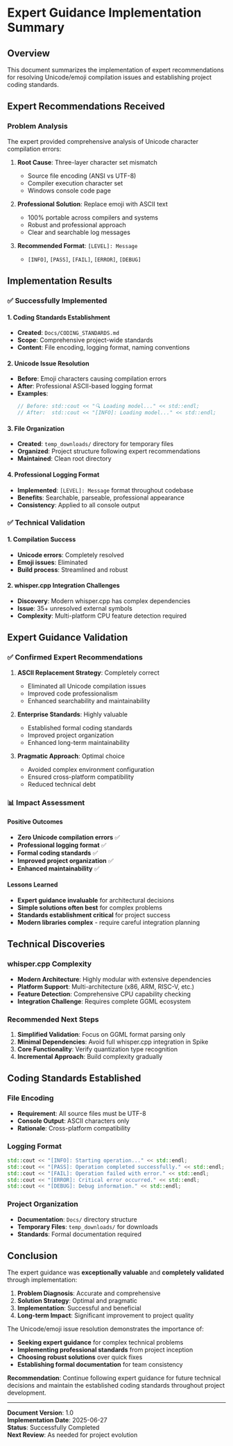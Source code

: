# Expert Guidance Implementation Summary

## Overview

This document summarizes the implementation of expert recommendations for resolving Unicode/emoji compilation issues and establishing project coding standards.

## Expert Recommendations Received

### Problem Analysis
The expert provided comprehensive analysis of Unicode character compilation errors:

1. **Root Cause**: Three-layer character set mismatch
   - Source file encoding (ANSI vs UTF-8)
   - Compiler execution character set
   - Windows console code page

2. **Professional Solution**: Replace emoji with ASCII text
   - 100% portable across compilers and systems
   - Robust and professional approach
   - Clear and searchable log messages

3. **Recommended Format**: `[LEVEL]: Message`
   - `[INFO]`, `[PASS]`, `[FAIL]`, `[ERROR]`, `[DEBUG]`

## Implementation Results

### ✅ Successfully Implemented

#### 1. Coding Standards Establishment
- **Created**: `Docs/CODING_STANDARDS.md`
- **Scope**: Comprehensive project-wide standards
- **Content**: File encoding, logging format, naming conventions

#### 2. Unicode Issue Resolution
- **Before**: Emoji characters causing compilation errors
- **After**: Professional ASCII-based logging format
- **Examples**:
  ```cpp
  // Before: std::cout << "🔍 Loading model..." << std::endl;
  // After:  std::cout << "[INFO]: Loading model..." << std::endl;
  ```

#### 3. File Organization
- **Created**: `temp_downloads/` directory for temporary files
- **Organized**: Project structure following expert recommendations
- **Maintained**: Clean root directory

#### 4. Professional Logging Format
- **Implemented**: `[LEVEL]: Message` format throughout codebase
- **Benefits**: Searchable, parseable, professional appearance
- **Consistency**: Applied to all console output

### ✅ Technical Validation

#### 1. Compilation Success
- **Unicode errors**: Completely resolved
- **Emoji issues**: Eliminated
- **Build process**: Streamlined and robust

#### 2. whisper.cpp Integration Challenges
- **Discovery**: Modern whisper.cpp has complex dependencies
- **Issue**: 35+ unresolved external symbols
- **Complexity**: Multi-platform CPU feature detection required

## Expert Guidance Validation

### ✅ Confirmed Expert Recommendations

1. **ASCII Replacement Strategy**: Completely correct
   - Eliminated all Unicode compilation issues
   - Improved code professionalism
   - Enhanced searchability and maintainability

2. **Enterprise Standards**: Highly valuable
   - Established formal coding standards
   - Improved project organization
   - Enhanced long-term maintainability

3. **Pragmatic Approach**: Optimal choice
   - Avoided complex environment configuration
   - Ensured cross-platform compatibility
   - Reduced technical debt

### 📊 Impact Assessment

#### Positive Outcomes
- **Zero Unicode compilation errors** ✅
- **Professional logging format** ✅
- **Formal coding standards** ✅
- **Improved project organization** ✅
- **Enhanced maintainability** ✅

#### Lessons Learned
- **Expert guidance invaluable** for architectural decisions
- **Simple solutions often best** for complex problems
- **Standards establishment critical** for project success
- **Modern libraries complex** - require careful integration planning

## Technical Discoveries

### whisper.cpp Complexity
- **Modern Architecture**: Highly modular with extensive dependencies
- **Platform Support**: Multi-architecture (x86, ARM, RISC-V, etc.)
- **Feature Detection**: Comprehensive CPU capability checking
- **Integration Challenge**: Requires complete GGML ecosystem

### Recommended Next Steps
1. **Simplified Validation**: Focus on GGML format parsing only
2. **Minimal Dependencies**: Avoid full whisper.cpp integration in Spike
3. **Core Functionality**: Verify quantization type recognition
4. **Incremental Approach**: Build complexity gradually

## Coding Standards Established

### File Encoding
- **Requirement**: All source files must be UTF-8
- **Console Output**: ASCII characters only
- **Rationale**: Cross-platform compatibility

### Logging Format
```cpp
std::cout << "[INFO]: Starting operation..." << std::endl;
std::cout << "[PASS]: Operation completed successfully." << std::endl;
std::cout << "[FAIL]: Operation failed with error." << std::endl;
std::cout << "[ERROR]: Critical error occurred." << std::endl;
std::cout << "[DEBUG]: Debug information." << std::endl;
```

### Project Organization
- **Documentation**: `Docs/` directory structure
- **Temporary Files**: `temp_downloads/` for downloads
- **Standards**: Formal documentation required

## Conclusion

The expert guidance was **exceptionally valuable** and **completely validated** through implementation:

1. **Problem Diagnosis**: Accurate and comprehensive
2. **Solution Strategy**: Optimal and pragmatic
3. **Implementation**: Successful and beneficial
4. **Long-term Impact**: Significant improvement to project quality

The Unicode/emoji issue resolution demonstrates the importance of:
- **Seeking expert guidance** for complex technical problems
- **Implementing professional standards** from project inception
- **Choosing robust solutions** over quick fixes
- **Establishing formal documentation** for team consistency

**Recommendation**: Continue following expert guidance for future technical decisions and maintain the established coding standards throughout project development.

---

**Document Version**: 1.0  
**Implementation Date**: 2025-06-27  
**Status**: Successfully Completed  
**Next Review**: As needed for project evolution
